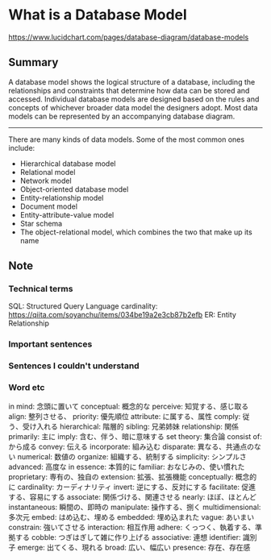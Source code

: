 # What is a Database Model

https://www.lucidchart.com/pages/database-diagram/database-models

## Summary

A database model shows the logical structure of a database, including the relationships and constraints that determine how data can be stored and accessed. 
Individual database models are designed based on the rules and concepts of whichever broader data model the designers adopt. 
Most data models can be represented by an accompanying database diagram.

---

There are many kinds of data models. Some of the most common ones include:
- Hierarchical database model
- Relational model
- Network model
- Object-oriented database model
- Entity-relationship model
- Document model
- Entity-attribute-value model
- Star schema
- The object-relational model, which combines the two that make up its name

## Note

### Technical terms

SQL: Structured Query Language
cardinality: https://qiita.com/soyanchu/items/034be19a2e3cb87b2efb
ER: Entity Relationship

### Important sentences

### Sentences I couldn't understand

### Word etc

in mind: 念頭に置いて
conceptual: 概念的な
perceive: 知覚する、感じ取る
align: 整列させる、
priority: 優先順位
attribute: に属する、属性
comply: 従う、受け入れる
hierarchical: 階層的
sibling: 兄弟姉妹
relationship: 関係
primarily: 主に
imply: 含む、伴う、暗に意味する
set theory: 集合論
consist of: から成る
convey: 伝える
incorporate: 組み込む
disparate: 異なる、共通点のない
numerical: 数値の
organize: 組織する、統制する
simplicity: シンプルさ
advanced: 高度な
in essence: 本質的に
familiar: おなじみの、使い慣れた
proprietary: 専有の、独自の
extension: 拡張、拡張機能
conceptually: 概念的に
cardinality: カーディナリティ
invert: 逆にする、反対にする
facilitate: 促進する、容易にする
associate: 関係づける、関連させる
nearly: ほぼ、ほとんど
instantaneous: 瞬間の、即時の
manipulate: 操作する、捌く
multidimensional: 多次元
embed: はめ込む、埋める
embedded: 埋め込まれた
vague: あいまい
constrain: 強いてさせる
interaction: 相互作用
adhere: くっつく、執着する、準拠する
cobble: つぎはぎして雑に作り上げる
associative: 連想
identifier: 識別子
emerge: 出てくる、現れる
broad: 広い、幅広い
presence: 存在、存在感
